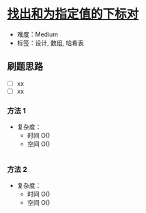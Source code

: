 # [找出和为指定值的下标对](https://leetcode-cn.com/problems/finding-pairs-with-a-certain-sum/)

- 难度：Medium
- 标签：设计, 数组, 哈希表

## 刷题思路

- [ ] xx
- [ ] xx

### 方法 1

- 复杂度：
    - 时间 O()
    - 空间 O()

``` js

```

### 方法 2

- 复杂度：
    - 时间 O()
    - 空间 O()

``` js

```
